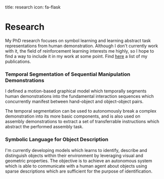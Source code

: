 title: research
icon: fa-flask

# Research

My PhD research focuses on symbol learning and learning abstract task
representations from human demonstration.  Although I don't currently work with
it, the field of reinforcement learning interests me highly, so I hope to find
a way to include it in my work at some point.  Find [here][publications] a list
of my publications.

[publications]: publications/ "Publications"

### Temporal Segmentation of Sequential Manipulation Demonstrations

I defined a motion-based graphical model which temporally segments human
demonstrations into the fundamental interaction sequences which concurrently
manifest between hand-object and object-object pairs.

The temporal segmentation can be used to autonomously break a complex
demonstration into its more basic components, and is also used on assembly
demonstrations to extract a set of transferrable instructions which abstract
the performed assembly task.

### Symbolic Language for Object Description

I'm currently developing models which learns to identify, describe and
distinguish objects within their environment by leveraging visual and geometric
properties.  The objective is to achieve an autonomous system which is able to
communicate with a human agent about objects using sparse descriptions which
are sufficient for the purpose of identification.

